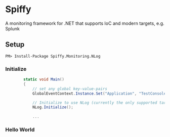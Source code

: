 # Spiffy
A monitoring framework for .NET that supports IoC and modern targets, e.g. Splunk

## Setup
`PM> Install-Package Spiffy.Monitoring.NLog`

### Initialize
```c#
        static void Main()
        {
            // set any global key-value-pairs
            GlobalEventContext.Instance.Set("Application", "TestConsole");

            // Initialize to use NLog (currently the only supported target)
            NLog.Initialize();
            
            ...
```

### Hello World
